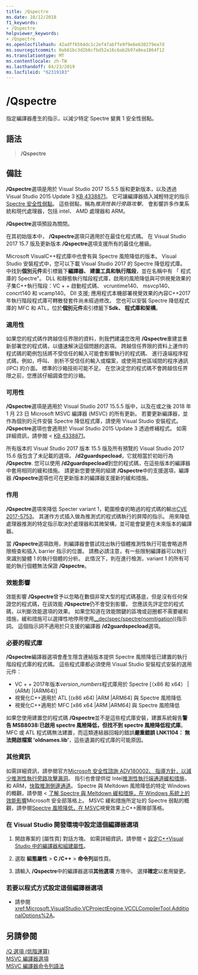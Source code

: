 ```yaml
---
title: /Qspectre
ms.date: 10/12/2018
f1_keywords:
- /Qspectre
helpviewer_keywords:
- /Qspectre
ms.openlocfilehash: 42adff6564dc1c2ef47abffe9f9e6e630279ea7d
ms.sourcegitcommit: 0ab61bc3d2b6cfbd52a16c6ab2b97a8ea1864f12
ms.translationtype: MT
ms.contentlocale: zh-TW
ms.lasthandoff: 04/23/2019
ms.locfileid: "62319183"
---
```

# <a name="qspectre"></a>/Qspectre

指定編譯器產生的指示，以減少特定 Spectre 變異 1 安全性弱點。

## <a name="syntax"></a>語法

> **/Qspectre**

## <a name="remarks"></a>備註

**/Qspectre**選項是用於 Visual Studio 2017 15.5.5 版和更新版本，以及透過 Visual Studio 2015 Update 3 [KB 4338871](https://support.microsoft.com/help/4338871/visual-studio-2015-update-3-spectre-variant-1-toolset-qspectre)。 它可讓編譯器插入減輕特定的指示[Spectre 安全性弱點](https://spectreattack.com/spectre.pdf)。 這些弱點，稱為*推測性執行旁路攻擊*、 會影響許多作業系統和現代處理器，包括 intel、 AMD 處理器和 ARM。

**/Qspectre**選項預設為關閉。

在其初始版本中， **/Qspectre**選項只適用於在最佳化程式碼。 在 Visual Studio 2017 15.7 版及更新版本 **/Qspectre**選項支援所有的最佳化層級。

Microsoft VisualC++程式庫中也會有與 Spectre 風險降低的版本。 Visual Studio 安裝程式中，您可以下載 Visual Studio 2017 的 Spectre 降低程式庫。 中找到**個別元件**索引標籤下**編譯器、 建置工具和執行階段**，並在名稱中有 「 程式庫的 Spectre"。 DLL 和靜態執行階段程式庫，啟用的風險降低與可供視覺效果的子集C++執行階段：VC + + 啟動程式碼、 vcruntime140、 msvcp140、 concrt140 和 vcamp140。 Dll 支援; 應用程式本機部署視覺效果的內容C++2017年執行階段程式庫可轉散發套件尚未經過修改。 您也可以安裝 Spectre 降低程式庫的 MFC 和 ATL，位於**個別元件**索引標籤下**Sdk、 程式庫和架構**。

### <a name="applicability"></a>適用性

如果您的程式碼作跨越信任界限的資料，則我們建議您改用 **/Qspectre**重建並重新部署您的程式碼，以儘速解決這個問題的選項。 跨越信任界限的資料上運作的程式碼的範例包括將不受信任的輸入可能會影響執行的程式碼、 進行遠端程序程式碼，例如，呼叫、 剖析不受信任的輸入或檔案，或使用其他區域間的程序通訊 (IPC) 的介面。 標準的沙箱技術可能不足。 在您決定您的程式碼不會跨越信任界限之前，您應該仔細調查您的沙箱。

### <a name="availability"></a>可用性

**/Qspectre**選項是適用於 Visual Studio 2017 15.5.5 版中，以及在或之後 2018 年 1 月 23 日 Microsoft MSVC 編譯器 (MSVC) 的所有更新。 若要更新編譯器，並作為個別的元件安裝 Spectre 降低程式庫，請使用 Visual Studio 安裝程式。 **/Qspectre**選項也會適用於 Visual Studio 2015 Update 3 透過修補程式。 如需詳細資訊，請參閱 < [KB 4338871](https://support.microsoft.com/help/4338871)。

所有版本的 Visual Studio 2017 版本 15.5 版及所有預覽的 Visual Studio 2017 15.6 版包含了未記載的選項， **/d2guardspecload**，它就相當於初始行為 **/Qspectre**. 您可以使用 **/d2guardspecload**到您的程式碼，在這些版本的編譯器中套用相同的緩和措施。 請更新您要使用的組建 **/Qspectre**中的支援選項，編譯器 **/Qspectre**選項也可在更新版本的編譯器支援新的緩和措施。

### <a name="effect"></a>作用

**/Qspectre**選項來降低 Specter variant 1，範圍檢查的略過的程式碼的輸出[CVE 2017-5753](https://nvd.nist.gov/vuln/detail/CVE-2017-5753)。 其運作方式插入做為推測式的程式碼執行的屏障的指示。 用來降低處理器推測的特定指示取決於處理器和其微架構，並可能會變更在未來版本的編譯器。

當 **/Qspectre**選項啟用，則編譯器會嘗試找出執行個體推測性執行可能會略過界限檢查和插入 barrier 指示的位置。 請務必請注意，有一些限制編譯器可以執行來識別變體 1 的執行個體的分析。 此情況下，則在進行檢測，variant 1 的所有可能的執行個體無法保證 **/Qspectre**。

### <a name="performance-impact"></a>效能影響

效能影響 **/Qspectre**曾予以忽略在數個非常大型的程式碼基底，但是沒有任何保證您的程式碼，在該效能 **/Qspectre**仍不會受到影響。 您應該先評定您的程式碼，以判斷效能選項的效果。 如果您知道在效能關鍵的區塊或迴圈都不需要緩和措施，緩和措施可以選擇性地停用使用[__declspec(spectre(nomitigation))](../../cpp/spectre.md)指示詞。 這個指示詞不適用於只支援的編譯器 **/d2guardspecload**選項。

### <a name="required-libraries"></a>必要的程式庫

**/Qspectre**編譯器選項會產生隱含連結版本提供 Spectre 風險降低已建置的執行階段程式庫的程式碼。 這些程式庫都必須使用 Visual Studio 安裝程式安裝的選用元件：

- VC + + 2017年版本*version_numbers*程式庫用於 Spectre \[（x86 和 x64） |(ARM) |(ARM64)]
- 視覺化C++適用於 ATL \[(x86 x64) |ARM |ARM64] 與 Spectre 風險降低
- 視覺化C++適用於 MFC \[x86 x64 |ARM |ARM64] 與 Spectre 風險降低

如果您使用建置您的程式碼 **/Qspectre**並不是這些程式庫安裝，建置系統報告**警告 MSB8038:已啟用 spectre 風險降低，但找不到 spectre 風險降低程式庫**。 MFC 或 ATL 程式碼無法建置，而這類連結器回報的錯誤**嚴重錯誤 LNK1104： 無法開啟檔案 'oldnames.lib'**，這些遺漏的程式庫的可能原因。

### <a name="additional-information"></a>其他資訊

如需詳細資訊，請參閱官方[Microsoft 安全性諮詢 ADV180002、 指導方針，以減少推測性執行旁路攻擊漏洞](https://portal.msrc.microsoft.com/en-US/security-guidance/advisory/ADV180002)。 指引也會提供從 Intel[推測性執行端通道緩和措施](https://software.intel.com/sites/default/files/managed/c5/63/336996-Speculative-Execution-Side-Channel-Mitigations.pdf)，和 ARM，[快取推測側邊通道](https://developer.arm.com/-/media/Files/pdf/Cache_Speculation_Side-channels.pdf)。 Spectre 與 Meltdown 風險降低的特定 Windows 的概觀，請參閱 <<c0> [ 了解 Spectre 與 Meltdown 緩和措施，在 Windows 系統上的效能影響](https://cloudblogs.microsoft.com/microsoftsecure/2018/01/09/understanding-the-performance-impact-of-spectre-and-meltdown-mitigations-on-windows-systems/)Microsoft 安全部落格上。 MSVC 緩和措施所定址的 Spectre 弱點的概觀，請參閱[Spectre 風險降低，在 MSVC](https://blogs.msdn.microsoft.com/vcblog/2018/01/15/spectre-mitigations-in-msvc./)視覺效果上C++團隊部落格。

### <a name="to-set-this-compiler-option-in-the-visual-studio-development-environment"></a>在 Visual Studio 開發環境中設定這個編譯器選項

1. 開啟專案的 [屬性頁]  對話方塊。 如需詳細資訊，請參閱 <<c0> [ 設定C++Visual Studio 中的編譯器和組建屬性](../working-with-project-properties.md)。</c0>

1. 選取 **組態屬性** > **C /C++** > **命令列**屬性頁。

1. 請輸入 **/Qspectre**中的編譯器選項**其他選項** 方塊中。 選擇**確定**以套用變更。

### <a name="to-set-this-compiler-option-programmatically"></a>若要以程式方式設定這個編譯器選項

- 請參閱 <xref:Microsoft.VisualStudio.VCProjectEngine.VCCLCompilerTool.AdditionalOptions%2A>。

## <a name="see-also"></a>另請參閱

[/Q 選項 (低階運算)](q-options-low-level-operations.md)<br/>
[MSVC 編譯器選項](compiler-options.md)<br/>
[MSVC 編譯器命令列語法](compiler-command-line-syntax.md)
